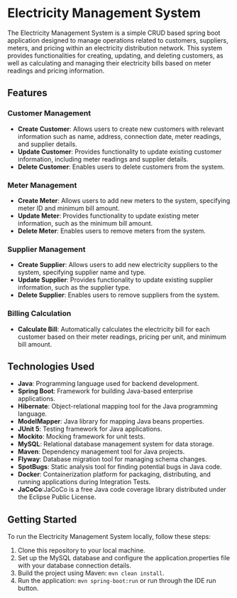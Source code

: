 
# Electricity Management System
 
The Electricity Management System is a simple CRUD based spring boot application designed to manage operations related to customers, suppliers, meters, and pricing within an electricity distribution network. This system provides functionalities for creating, updating, and deleting customers, as well as calculating and managing their electricity bills based on meter readings and pricing information.
 
## Features
 
### Customer Management
- **Create Customer**: Allows users to create new customers with relevant information such as name, address, connection date, meter readings, and supplier details.
- **Update Customer**: Provides functionality to update existing customer information, including meter readings and supplier details.
- **Delete Customer**: Enables users to delete customers from the system.
 
### Meter Management
- **Create Meter**: Allows users to add new meters to the system, specifying meter ID and minimum bill amount.
- **Update Meter**: Provides functionality to update existing meter information, such as the minimum bill amount.
- **Delete Meter**: Enables users to remove meters from the system.
 
### Supplier Management
- **Create Supplier**: Allows users to add new electricity suppliers to the system, specifying supplier name and type.
- **Update Supplier**: Provides functionality to update existing supplier information, such as the supplier type.
- **Delete Supplier**: Enables users to remove suppliers from the system.
 
### Billing Calculation
- **Calculate Bill**: Automatically calculates the electricity bill for each customer based on their meter readings, pricing per unit, and minimum bill amount.
 
## Technologies Used
 
- **Java**: Programming language used for backend development.
- **Spring Boot**: Framework for building Java-based enterprise applications.
- **Hibernate**: Object-relational mapping tool for the Java programming language.
- **ModelMapper**: Java library for mapping Java beans properties.
- **JUnit 5**: Testing framework for Java applications.
- **Mockito**: Mocking framework for unit tests.
- **MySQL**: Relational database management system for data storage.
- **Maven**: Dependency management tool for Java projects.
- **Flyway**: Database migration tool for managing schema changes.
- **SpotBugs**: Static analysis tool for finding potential bugs in Java code.
- **Docker**: Containerization platform for packaging, distributing, and running applications during Integration Tests.
- **JaCoCo**:JaCoCo is a free Java code coverage library distributed under the Eclipse Public License.
## Getting Started
 
To run the Electricity Management System locally, follow these steps:
 
1. Clone this repository to your local machine.
2. Set up the MySQL database and configure the application.properties file with your database connection details.
3. Build the project using Maven: `mvn clean install`.
4. Run the application: `mvn spring-boot:run` or run through the IDE run button.
 

 

